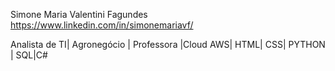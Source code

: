 Simone Maria Valentini Fagundes
https://www.linkedin.com/in/simonemariavf/

Analista de TI| Agronegócio | Professora |Cloud AWS| HTML| CSS| PYTHON | SQL|C#
